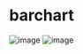 # barchart
![image](https://github.com/2297802173@qq.com/barchart/raw/master/device-2017-09-12-205407.png)
![image](https://github.com/2297802173@qq.com/barchart/raw/master/device-2017-09-12-205427.png)
